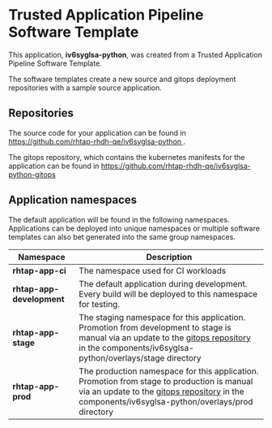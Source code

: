 # Trusted Application Pipeline Software Template

This application, **iv6syglsa-python**, was created from a Trusted Application Pipeline Software Template.

The software templates create a new source and gitops deployment repositories with a sample source application. 

## Repositories

The source code for your application can be found in [https://github.com/rhtap-rhdh-qe/iv6syglsa-python ](https://github.com/rhtap-rhdh-qe/iv6syglsa-python ).
 
The gitops repository, which contains the kubernetes manifests for the application can be found in 
[https://github.com/rhtap-rhdh-qe/iv6syglsa-python-gitops ](https://github.com/rhtap-rhdh-qe/iv6syglsa-python-gitops ) 

## Application namespaces 

The default application will be found in the following namespaces. Applications can be deployed into unique namespaces or multiple software templates can also bet generated into the same group namespaces.  

|  Namespace   |  Description   |  
| -------- | -------- |
| **rhtap-app-ci** | The namespace used for CI workloads |
| **rhtap-app-development** | The default application during development. Every build will be deployed to this namespace for testing. |
| **rhtap-app-stage** | The staging namespace for this application. Promotion from development to stage is manual via an update to the [gitops repository](https://github.com/rhtap-rhdh-qe/iv6syglsa-python-gitops ) in the components/iv6syglsa-python/overlays/stage directory |
| **rhtap-app-prod** | The production namespace for this application. Promotion from stage to production is manual via an update to the [gitops repository](https://github.com/rhtap-rhdh-qe/iv6syglsa-python-gitops ) in the components/iv6syglsa-python/overlays/prod directory |